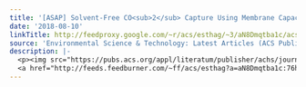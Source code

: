 ```yaml
---
title: '[ASAP] Solvent-Free CO<sub>2</sub> Capture Using Membrane Capacitive Deionization'
date: '2018-08-10'
linkTitle: http://feedproxy.google.com/~r/acs/esthag/~3/aN8Dmqtba1c/acs.est.8b00980
source: 'Environmental Science & Technology: Latest Articles (ACS Publications)'
description: |-
  <p><img src="https://pubs.acs.org/appl/literatum/publisher/achs/journals/content/esthag/0/esthag.ahead-of-print/acs.est.8b00980/20180810/images/medium/es-2018-009802_0005.gif" alt="TOC Graphic"/></p><div><cite>Environmental Science & Technology</cite></div><div>DOI: 10.1021/acs.est.8b00980</div><div class="feedflare">
  <a href="http://feeds.feedburner.com/~ff/acs/esthag?a=aN8Dmqtba1c:76hosIjpRH4:yIl2AUoC8zA"><img src="http://feeds.feedburner.com/~ff/acs/esthag?d=yIl2AUoC8zA" border="0"></img></a>
---
```

